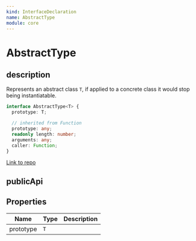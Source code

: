 ```yaml
---
kind: InterfaceDeclaration
name: AbstractType
module: core
---
```


# AbstractType

## description

Represents an abstract class `T`, if applied to a concrete class it would stop being
instantiatable.

```ts
interface AbstractType<T> {
  prototype: T;

  // inherited from Function
  prototype: any;
  readonly length: number;
  arguments: any;
  caller: Function;
}
```

[Link to repo](https://github.com/timdeschryver/angular/blob/master/packages/core/src/interface/type.ts#L33-L35)

## publicApi

## Properties

| Name      | Type | Description |
| --------- | ---- | ----------- |
| prototype | `T`  |             |
